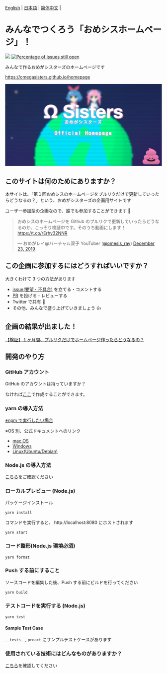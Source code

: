 [English](README.en.md) | [日本語](README.md) | [简体中文](README.zh_hans.md) |

# みんなでつくろう「おめシスホームページ」！

[![](https://github.com/omegasisters/homepage/workflows/build/badge.svg)](https://github.com/omegasisters/homepage/actions)
[![Percentage of issues still open](http://isitmaintained.com/badge/open/omegasisters/homepage.svg)](http://isitmaintained.com/project/omegasisters/homepage 'Percentage of issues still open')

みんなで作るおめがシスターズのホームページです

https://omegasisters.github.io/homepage

[![](assets/images/ogp.png)](https://omegasisters.github.io/homepage)

## このサイトは何のためにありますか？

本サイトは、「第１回おめシスのホームページをプルリクだけで更新していったらどうなるの？」という、おめがシスターズの企画用サイトです

ユーザー参加型の企画なので、誰でも参加することができます 👏

> おめシスのホームページを Github のプルリクで更新していったらどうなるのか、こっそり検証中です。そのうち動画にします！ https://t.co/rErhv32NNR
>
> &mdash; おめがレイ@バーチャル双子 YouTuber ([@omesis_ray](https://twitter.com/omesis_ray)) [December 23, 2019](https://twitter.com/omesis_ray/status/1209057136992387072?ref_src=twsrc%5Etfw)

## この企画に参加するにはどうすればいいですか？

大きくわけて 3 つの方法があります

- [issue(要望・不具合)](https://github.com/omegasisters/homepage/issues) を立てる・コメントする
- [PR](https://github.com/omegasisters/homepage/pulls) を投げる・レビューする
- Twitter で共有 🎉
- その他、みんなで盛り上げていきましょう 👍

## 企画の結果が出ました！

[【検証】１ヶ月間、プルリクだけでホームページ作ったらどうなるの？](https://youtu.be/5h1NoX3my0s)

## 開発のやり方

### GitHub アカウント

GitHub のアカウントは持っていますか？

なければ[ここ](https://github.com/)で作成することができます。

### yarn の導入方法

[※npm で実行したい場合](documents/environment/npm.md)

※OS 別、公式ドキュメントへのリンク

- [mac OS](https://yarnpkg.com/lang/ja/docs/install/#mac-stable)
- [Windows](https://yarnpkg.com/lang/ja/docs/install/#windows-stable)
- [Linux(Ubuntu/Debian)](https://yarnpkg.com/lang/ja/docs/install/#debian-stable)

### Node.js の導入方法

[こちら](https://nodejs.org/ja/download/)をご確認ください

### ローカルプレビュー (Node.js)

パッケージインストール

```
yarn install
```

コマンドを実行すると、 http://localhost:8080 にホストされます

```
yarn start
```

### コード整形(Node.js 環境必須)

```
yarn format
```

### Push する前にすること

ソースコードを編集した後、Push する前にビルドを行ってください

```
yarn build
```

### テストコードを実行する (Node.js)

```
yarn test
```

#### Sample Test Case

`__tests__`, `preact` にサンプルテストケースがあります

### 使用されている技術にはどんなものがありますか？

[こちら](./documents/environment/README.md)を確認してください
